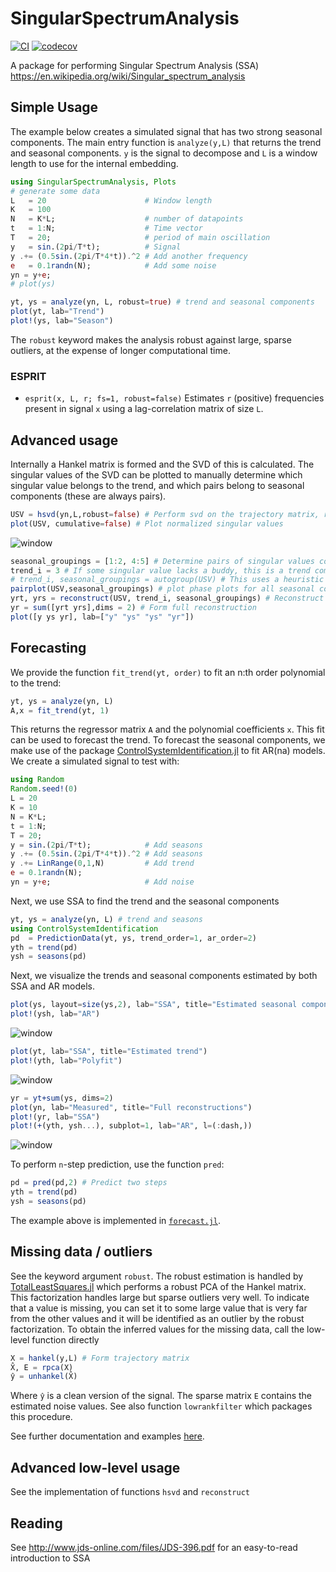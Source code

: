 # SingularSpectrumAnalysis
[![CI](https://github.com/baggepinnen/SingularSpectrumAnalysis.jl/workflows/CI/badge.svg)](https://github.com/baggepinnen/SingularSpectrumAnalysis.jl/actions)
[![codecov](https://codecov.io/gh/baggepinnen/SingularSpectrumAnalysis.jl/branch/master/graph/badge.svg)](https://codecov.io/gh/baggepinnen/SingularSpectrumAnalysis.jl)

A package for performing Singular Spectrum Analysis (SSA) https://en.wikipedia.org/wiki/Singular_spectrum_analysis

## Simple Usage
The example below creates a simulated signal that has two strong seasonal components. The main entry function is `analyze(y,L)` that returns the trend and seasonal components. `y` is the signal to decompose and `L` is a window length to use for the internal embedding.
```julia
using SingularSpectrumAnalysis, Plots
# generate some data
L   = 20                      # Window length
K   = 100
N   = K*L;                    # number of datapoints
t   = 1:N;                    # Time vector
T   = 20;                     # period of main oscillation
y   = sin.(2pi/T*t);          # Signal
y .+= (0.5sin.(2pi/T*4*t)).^2 # Add another frequency
e   = 0.1randn(N);            # Add some noise
yn = y+e;
# plot(ys)

yt, ys = analyze(yn, L, robust=true) # trend and seasonal components
plot(yt, lab="Trend")
plot!(ys, lab="Season")
```
The `robust` keyword makes the analysis robust against large, sparse outliers, at the expense of longer computational time.

### ESPRIT
- `esprit(x, L, r; fs=1, robust=false)` Estimates `r` (positive) frequencies present in signal `x` using a lag-correlation matrix of size `L`.

## Advanced usage
Internally a Hankel matrix is formed and the SVD of this is calculated. The singular values of the SVD can be plotted to manually determine which singular value belongs to the trend, and which pairs belong to seasonal components (these are always pairs).
```julia
USV = hsvd(yn,L,robust=false) # Perform svd on the trajectory matrix, robust uses a robust version of svd, resistant to outliers
plot(USV, cumulative=false) # Plot normalized singular values
```
![window](figs/sigmaplot.svg)

```julia
seasonal_groupings = [1:2, 4:5] # Determine pairs of singular values corresponding to seasonal components
trend_i = 3 # If some singular value lacks a buddy, this is a trend component
# trend_i, seasonal_groupings = autogroup(USV) # This uses a heuristic
pairplot(USV,seasonal_groupings) # plot phase plots for all seasonal components
yrt, yrs = reconstruct(USV, trend_i, seasonal_groupings) # Reconstruct the underlying signal without noise, based on all identified components with significant singular values
yr = sum([yrt yrs],dims = 2) # Form full reconstruction
plot([y ys yr], lab=["y" "ys" "ys" "yr"])
```

## Forecasting
We provide the function `fit_trend(yt, order)` to fit an n:th order polynomial to the trend:
```julia
yt, ys = analyze(yn, L)
A,x = fit_trend(yt, 1)
```
This returns the regressor matrix `A` and the polynomial coefficients `x`. This fit can be used to forecast the trend. To forecast the seasonal components, we make use of the package [ControlSystemIdentification.jl](https://github.com/baggepinnen/ControlSystemIdentification.jl) to fit AR(na) models. We create a simulated signal to test with:
```julia
using Random
Random.seed!(0)
L = 20
K = 10
N = K*L;
t = 1:N;
T = 20;
y = sin.(2pi/T*t);            # Add seasons
y .+= (0.5sin.(2pi/T*4*t)).^2 # Add seasons
y .+= LinRange(0,1,N)         # Add trend
e = 0.1randn(N);
yn = y+e;                     # Add noise
```
Next, we use SSA to find the trend and the seasonal components
```julia
yt, ys = analyze(yn, L) # trend and seasons
using ControlSystemIdentification
pd  = PredictionData(yt, ys, trend_order=1, ar_order=2)
yth = trend(pd)
ysh = seasons(pd)
```
Next, we visualize the trends and seasonal components estimated by both SSA and AR models.
```julia
plot(ys, layout=size(ys,2), lab="SSA", title="Estimated seasonal components")
plot!(ysh, lab="AR")
```
![window](figs/season.svg)

```julia
plot(yt, lab="SSA", title="Estimated trend")
plot!(yth, lab="Polyfit")
```
![window](figs/trend.svg)

```julia
yr = yt+sum(ys, dims=2)
plot(yn, lab="Measured", title="Full reconstructions")
plot!(yr, lab="SSA")
plot!(+(yth, ysh...), subplot=1, lab="AR", l=(:dash,))
```
![window](figs/reconstruction.svg)

To perform `n`-step prediction, use the function `pred`:
```julia
pd = pred(pd,2) # Predict two steps
yth = trend(pd)
ysh = seasons(pd)
```
The example above is implemented in [`forecast.jl`](https://github.com/baggepinnen/SingularSpectrumAnalysis.jl/blob/master/test/forecast.jl).

## Missing data / outliers
See the keyword argument `robust`. The robust estimation is handled by [TotalLeastSquares.jl](https://github.com/baggepinnen/TotalLeastSquares.jl) which performs a robust PCA of the Hankel matrix. This factorization handles large but sparse outliers very well. To indicate that a value is missing, you can set it to some large value that is very far from the other values and it will be identified as an outlier by the robust factorization. To obtain the inferred values for the missing data, call the low-level function directly
```julia
X = hankel(y,L) # Form trajectory matrix
X̂, E = rpca(X)
ŷ = unhankel(X̂)
```
Where `ŷ` is a clean version of the signal. The sparse matrix `E` contains the estimated noise values. See also function `lowrankfilter` which packages this procedure.

See further documentation and examples [here](https://github.com/baggepinnen/TotalLeastSquares.jl#missing-data-imputation).

## Advanced low-level usage
See the implementation of functions `hsvd` and `reconstruct`

## Reading
See http://www.jds-online.com/files/JDS-396.pdf for an easy-to-read introduction to SSA

